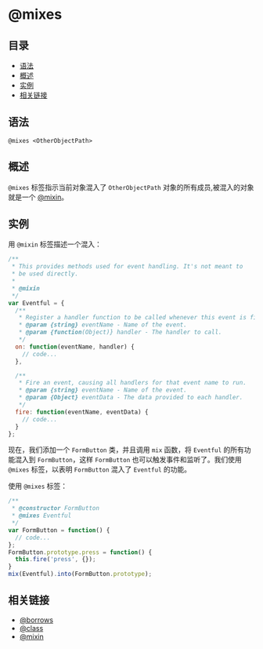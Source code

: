 # @mixes

## 目录

- [语法](#语法)
- [概述](#概述)
- [实例](#实例)
- [相关链接](#相关链接)

## 语法

```
@mixes <OtherObjectPath>
```

## 概述

`@mixes` 标签指示当前对象混入了 `OtherObjectPath` 对象的所有成员,被混入的对象就是一个 [@mixin](./tags-mixin.md)。

## 实例

用 `@mixin` 标签描述一个混入：

```js
/**
 * This provides methods used for event handling. It's not meant to
 * be used directly.
 *
 * @mixin
 */
var Eventful = {
  /**
   * Register a handler function to be called whenever this event is fired.
   * @param {string} eventName - Name of the event.
   * @param {function(Object)} handler - The handler to call.
   */
  on: function(eventName, handler) {
    // code...
  },

  /**
   * Fire an event, causing all handlers for that event name to run.
   * @param {string} eventName - Name of the event.
   * @param {Object} eventData - The data provided to each handler.
   */
  fire: function(eventName, eventData) {
    // code...
  }
};
```

现在，我们添加一个 `FormButton` 类，并且调用 `mix` 函数，将 `Eventful` 的所有功能混入到 `FormButton`，这样 `FormButton` 也可以触发事件和监听了。我们使用 `@mixes` 标签，以表明 `FormButton` 混入了 `Eventful` 的功能。

使用 `@mixes` 标签：

```js
/**
 * @constructor FormButton
 * @mixes Eventful
 */
var FormButton = function() {
  // code...
};
FormButton.prototype.press = function() {
  this.fire('press', {});
}
mix(Eventful).into(FormButton.prototype);
```

## 相关链接

- [@borrows](./tags-borrows.md)
- [@class](./tags-class.md)
- [@mixin](./tags-mixin.md)
